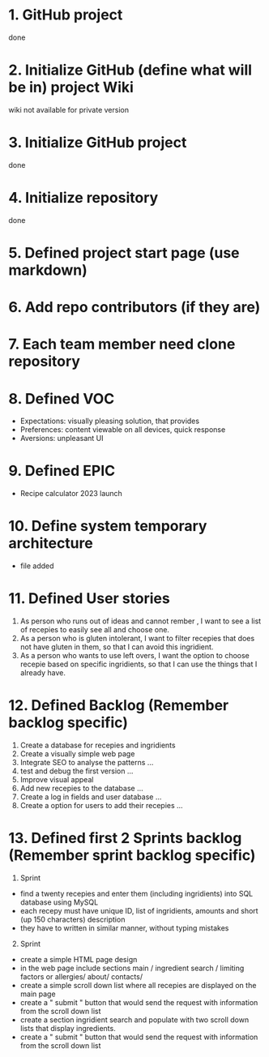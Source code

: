 # 1. GitHub project
done
# 2. Initialize GitHub (define what will be in) project Wiki
wiki not available for private version
# 3. Initialize GitHub project
done
# 4. Initialize repository
done
# 5. Defined project start page (use markdown)

# 6. Add repo contributors (if they are)

# 7. Each team member need clone repository

# 8. Defined VOC
- Expectations: visually pleasing solution, that provides 
- Preferences: content viewable on all devices, quick response 
- Aversions: unpleasant UI
# 9. Defined EPIC
- Recipe calculator 2023 launch
# 10. Define system temporary architecture
- file added
# 11. Defined User stories
1. As person who runs out of ideas and cannot rember , I want to see a list of recepies to easily see all and choose one. 
2. As a person who is gluten intolerant, I want to filter recepies that does not have gluten in them, so that I can avoid this ingridient. 
3. As a person who wants to use left overs, I want the option to choose recepie based on specific ingridients, so that I can use the things that I already have. 
# 12. Defined Backlog (Remember backlog specific)
1. Create a database for recepies and ingridients
2. Create a visually simple web page
3. Integrate SEO to analyse the patterns
...
21. test and debug the first version
...
45. Improve visual appeal
46. Add new recepies to the database
...
50. Create a log in fields and user database 
...
56. Create a option for users to add their recepies
...


# 13. Defined first 2 Sprints backlog (Remember sprint backlog specific) 
1. Sprint 
- find a twenty recepies and enter them (including ingridients) into SQL database using MySQL
- each recepy must have unique ID, list of ingridients, amounts and short (up 150 characters) description
- they have to written in similar manner, without typing mistakes
2. Sprint
- create a simple HTML page design
- in the web page include sections  main / ingredient search / limiting factors or allergies/  about/ contacts/ 
- create a simple scroll down list where all recepies are displayed on the main page
- create a " submit " button that would send the request with information from the scroll down list
- create a section ingridient search and populate with two scroll down lists that display ingredients. 
- create a " submit " button that would send the request with information from the scroll down list
